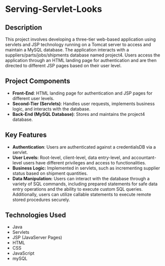 # Serving-Servlet-Looks

## Description
This project involves developing a three-tier web-based application using servlets and JSP technology running on a Tomcat server to access and maintain a MySQL database. The application interacts with a suppliers/parts/jobs/shipments database named project4. Users access the application through an HTML landing page for authentication and are then directed to different JSP pages based on their user level. 

## Project Components
- **Front-End**: HTML landing page for authentication and JSP pages for different user levels.
- **Second-Tier (Servlets)**: Handles user requests, implements business logic, and interacts with the database.
- **Back-End (MySQL Database)**: Stores and maintains the project4 database.

## Key Features
- **Authentication**: Users are authenticated against a credentialsDB via a servlet.
- **User Levels:** Root-level, client-level, data entry-level, and accountant-level users have different privileges and access to functionalities.
- **Business Logic:** Implemented in servlets, such as incrementing supplier status based on shipment quantities.
- **Data Manipulation:** Users can interact with the database through a variety of SQL commands, including prepared statements for safe data entry operations and the ability to execute custom SQL queries. Additionally, users can utilize callable statements to execute remote stored procedures securely.
  
## Technologies Used
- Java
- Servlets
- JSP (JavaServer Pages)
- HTML
- CSS
- JavaScript
- mySQL
